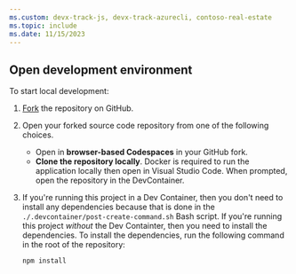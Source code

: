 ```yaml
---
ms.custom: devx-track-js, devx-track-azurecli, contoso-real-estate
ms.topic: include
ms.date: 11/15/2023
---
```


## Open development environment

To start local development:

1. [Fork](https://github.com/Azure-Samples/contoso-real-estate/fork) the repository on GitHub. 
1. Open your forked source code repository from one of the following choices.
    * Open in **browser-based Codespaces** in your GitHub fork.
    * **Clone the repository locally**. Docker is required to run the application locally then open in Visual Studio Code. When prompted, open the repository in the DevContainer. 

1. If you're running this project in a Dev Container, then you don't need to install any dependencies because that is done in the `./.devcontainer/post-create-command.sh` Bash script. If you're running this project _without_ the Dev Containter, then you need to install the dependencies. To install the dependencies, run the following command in the root of the repository:

    ```bash
    npm install
    ``````